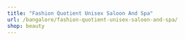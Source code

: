 ```yaml
---
title: "Fashion Quotient Unisex Saloon And Spa"
url: /bangalore/fashion-quotient-unisex-saloon-and-spa/
shop: beauty
---
```

